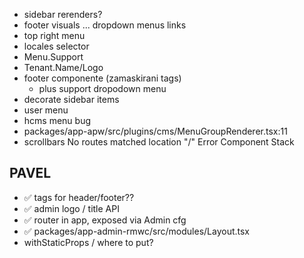 - sidebar rerenders?
- footer visuals ... dropdown menus links
- top right menu
- locales selector
- Menu.Support
- Tenant.Name/Logo
- footer componente (zamaskirani tags)
    - plus support dropodown menu
- decorate sidebar items
- user menu
- hcms menu bug
- packages/app-apw/src/plugins/cms/MenuGroupRenderer.tsx:11
- scrollbars
  No routes matched location "/"  Error Component Stack
## PAVEL

- ✅ tags for header/footer??
- ✅ admin logo / title API
- ✅ router in app, exposed via Admin cfg
- ✅ packages/app-admin-rmwc/src/modules/Layout.tsx
- withStaticProps / where to put?
